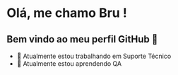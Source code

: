# Olá, me chamo Bru ! 
## Bem vindo ao meu perfil GitHub 👋

- 🔭 Atualmente estou trabalhando em Suporte Técnico
- 🌱 Atualmente estou aprendendo QA
